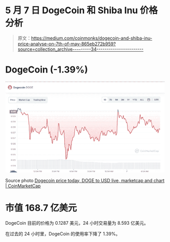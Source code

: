 # 5 月 7 日 DogeCoin 和 Shiba Inu 价格分析

> 原文：<https://medium.com/coinmonks/dogecoin-and-shiba-inu-price-analyse-on-7th-of-may-865eb272b959?source=collection_archive---------34----------------------->

# DogeCoin (-1.39%)

![](img/fa517868618acfb59df8642ada02fa5e.png)

Source photo [Dogecoin price today, DOGE to USD live, marketcap and chart | CoinMarketCap](https://coinmarketcap.com/currencies/dogecoin/)

# 市值 168.7 亿美元

DogeCoin 目前的价格为 0.1287 美元，24 小时交易量为 8.593 亿美元。

在过去的 24 小时里，DogeCoin 的使用率下降了 1.39%。
